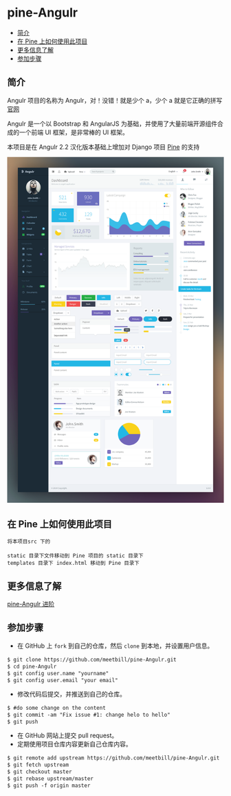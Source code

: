 # pine-Angulr

<!-- vim-markdown-toc GFM -->

* [简介](#简介)
* [在 Pine 上如何使用此项目](#在-pine-上如何使用此项目)
* [更多信息了解](#更多信息了解)
* [参加步骤](#参加步骤)

<!-- vim-markdown-toc -->
## 简介

Angulr 项目的名称为 Angulr，对！没错！就是少个 a，少个 a 就是它正确的拼写 [官网](http://flatfull.com/themes/angulr/landing)

Angulr 是一个以 Bootstrap 和 AngularJS 为基础，并使用了大量前端开源组件合成的一个前端 UI 框架，是非常棒的 UI 框架。

本项目是在 Angulr 2.2 汉化版本基础上增加对 Django 项目 [Pine](https://github.com/meetbill/pine) 的支持

![Screenshot](./images/ui.png)

## 在 Pine 上如何使用此项目

```
将本项目src 下的

static 目录下文件移动到 Pine 项目的 static 目录下
templates 目录下 index.html 移动到 Pine 目录下
```

## 更多信息了解

[pine-Angulr 进阶](https://github.com/meetbill/pine-Angulr/wiki)

## 参加步骤

* 在 GitHub 上 `fork` 到自己的仓库，然后 `clone` 到本地，并设置用户信息。
```
$ git clone https://github.com/meetbill/pine-Angulr.git
$ cd pine-Angulr
$ git config user.name "yourname"
$ git config user.email "your email"
```
* 修改代码后提交，并推送到自己的仓库。
```
$ #do some change on the content
$ git commit -am "Fix issue #1: change helo to hello"
$ git push
```
* 在 GitHub 网站上提交 pull request。
* 定期使用项目仓库内容更新自己仓库内容。
```
$ git remote add upstream https://github.com/meetbill/pine-Angulr.git
$ git fetch upstream
$ git checkout master
$ git rebase upstream/master
$ git push -f origin master
```
